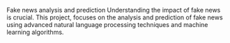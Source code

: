 Fake news analysis and prediction
Understanding the impact of fake news is crucial.
This project, focuses on the analysis and prediction of fake news using advanced natural language processing techniques and machine learning algorithms.

